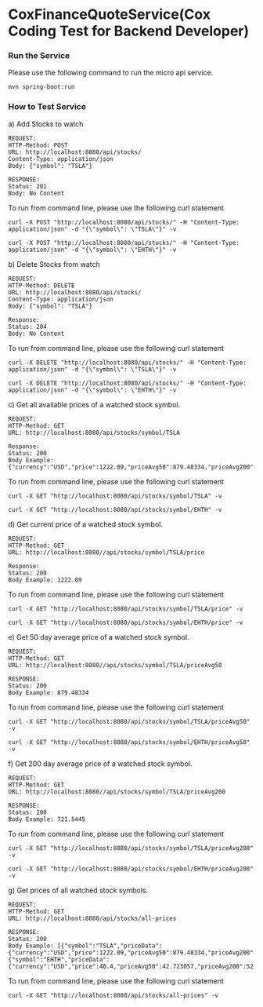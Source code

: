 # CoxFinanceQuoteService(Cox Coding Test for Backend Developer)

### Run the Service

Please use the following command to run the micro api service.

``` 
mvn spring-boot:run 

```

### How to Test Service

a) Add Stocks to watch 

	REQUEST:
	HTTP-Method: POST
	URL: http://localhost:8080/api/stocks/
	Content-Type: application/json
	Body: {"symbol": "TSLA"}  
	
	RESPONSE:
	Status: 201
	Body: No Content
	
To run from command line, please use the following curl statement	

```
curl -X POST "http://localhost:8080/api/stocks/" -H "Content-Type: application/json" -d "{\"symbol\": \"TSLA\"}" -v

curl -X POST "http://localhost:8080/api/stocks/" -H "Content-Type: application/json" -d "{\"symbol\": \"EHTH\"}" -v
```

b) Delete Stocks from watch 

	REQUEST:
	HTTP-Method: DELETE
	URL: http://localhost:8080/api/stocks/
	Content-Type: application/json
	Body: {"symbol": "TSLA"}  
	
	Response:
	Status: 204
	Body: No Content
	
To run from command line, please use the following curl statement

```
curl -X DELETE "http://localhost:8080/api/stocks/" -H "Content-Type: application/json" -d "{\"symbol\": \"TSLA\"}" -v

curl -X DELETE "http://localhost:8080/api/stocks/" -H "Content-Type: application/json" -d "{\"symbol\": \"EHTH\"}" -v
```

c) Get all available prices of a watched stock symbol.  

	REQUEST:
	HTTP-Method: GET
	URL: http://localhost:8080/api/stocks/symbol/TSLA  
	
	Response:
	Status: 200
	Body Example: {"currency":"USD","price":1222.09,"priceAvg50":879.48334,"priceAvg200":721.5445}
	
To run from command line, please use the following curl statement

```
curl -X GET "http://localhost:8080/api/stocks/symbol/TSLA" -v

curl -X GET "http://localhost:8080/api/stocks/symbol/EHTH" -v
```

d) Get current price of a watched stock symbol.  

	REQUEST:
	HTTP-Method: GET
	URL: http://localhost:8080//api/stocks/symbol/TSLA/price
	
	Response:
	Status: 200
	Body Example: 1222.09
	
To run from command line, please use the following curl statement

```
curl -X GET "http://localhost:8080/api/stocks/symbol/TSLA/price" -v

curl -X GET "http://localhost:8080/api/stocks/symbol/EHTH/price" -v
```

e) Get 50 day average price of a watched stock symbol.  

	REQUEST:
	HTTP-Method: GET
	URL: http://localhost:8080//api/stocks/symbol/TSLA/priceAvg50
	
	RESPONSE:
	Status: 200
	Body Example: 879.48334
	
To run from command line, please use the following curl statement

```
curl -X GET "http://localhost:8080/api/stocks/symbol/TSLA/priceAvg50" -v

curl -X GET "http://localhost:8080/api/stocks/symbol/EHTH/priceAvg50" -v
```

f) Get 200 day average price of a watched stock symbol.  

	REQUEST:
	HTTP-Method: GET
	URL: http://localhost:8080//api/stocks/symbol/TSLA/priceAvg200
	
	RESPONSE:
	Status: 200
	Body Example: 721.5445
	
To run from command line, please use the following curl statement

```
curl -X GET "http://localhost:8080/api/stocks/symbol/TSLA/priceAvg200" -v

curl -X GET "http://localhost:8080/api/stocks/symbol/EHTH/priceAvg200" -v
```

g) Get prices of all watched stock symbols.  

	REQUEST:
	HTTP-Method: GET
	URL: http://localhost:8080/api/stocks/all-prices
	
	RESPONSE:
	Status: 200
	Body Example: [{"symbol":"TSLA","priceData":{"currency":"USD","price":1222.09,"priceAvg50":879.48334,"priceAvg200":721.5445}},{"symbol":"EHTH","priceData":{"currency":"USD","price":40.4,"priceAvg50":42.723057,"priceAvg200":52.81475}}]
	
To run from command line, please use the following curl statement

```
curl -X GET "http://localhost:8080/api/stocks/all-prices" -v

```
